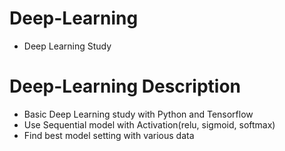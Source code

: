 # Deep-Learning
- Deep Learning Study

# Deep-Learning Description
- Basic Deep Learning study with Python and Tensorflow
- Use Sequential model with Activation(relu, sigmoid, softmax)
- Find best model setting with various data
